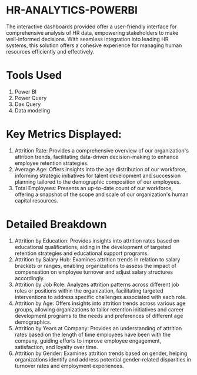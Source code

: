 # HR-ANALYTICS-POWERBI
The interactive dashboards provided offer a user-friendly interface for comprehensive analysis of HR data, empowering stakeholders to make well-informed decisions. With seamless integration into leading HR systems, this solution offers a cohesive experience for managing human resources efficiently and effectively.
# Tools Used
1) Power BI
2) Power Query
3) Dax Query
4) Data modeling
# Key Metrics Displayed:
1. Attrition Rate: Provides a comprehensive overview of our organization's attrition trends, facilitating data-driven decision-making to enhance employee retention strategies. 
2. Average Age: Offers insights into the age distribution of our workforce, informing strategic initiatives for talent development and succession planning tailored to the demographic composition of our employees.
3. Total Employees: Presents an up-to-date count of our workforce, offering a snapshot of the scope and scale of our organization's human capital resources.
# Detailed Breakdown
1. Attrition by Education: Provides insights into attrition rates based on educational qualifications, aiding in the development of targeted retention strategies and educational support programs.
2. Attrition by Salary Hub: Examines attrition trends in relation to salary brackets or ranges, enabling organizations to assess the impact of compensation on employee turnover and adjust salary structures accordingly.
3. Attrition by Job Role: Analyzes attrition patterns across different job roles or positions within the organization, facilitating targeted interventions to address specific challenges associated with each role.
4. Attrition by Age: Offers insights into attrition trends across various age groups, allowing organizations to tailor retention initiatives and career development programs to the needs and preferences of different age demographics.
5. Attrition by Years at Company: Provides an understanding of attrition rates based on the length of time employees have been with the company, guiding efforts to improve employee engagement, satisfaction, and loyalty over time.
6. Attrition by Gender: Examines attrition trends based on gender, helping organizations identify and address potential gender-related disparities in turnover rates and employment experiences.
